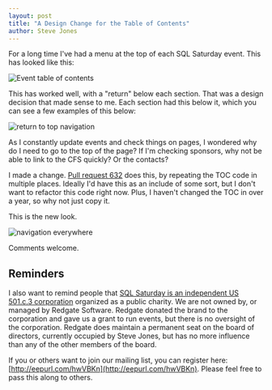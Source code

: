 ```yaml
---
layout: post
title: "A Design Change for the Table of Contents"
author: Steve Jones
---
```

For a long time I've had a menu at the top of each SQL Saturday event. This has looked like this:

![Event table of contents](/assets/img/2024-08_0124.png)

This has worked well, with a "return" below each section. That was a design decision that made sense to me. Each section had this below it, which you can see a few examples of this below:

![return to top navigation](/assets/img/2024-08_0122.png)

As I constantly update events and check things on pages, I wondered why do I need to go to the top of the page? If I'm checking sponsors, why not be able to link to the CFS quickly? Or the contacts?

I made a change. [Pull request 632](https://github.com/sqlsaturday/sqlsatwebsite/pull/632) does this, by repeating the TOC code in multiple places. Ideally I'd have this as an include of some sort, but I don't want to refactor this code right now. Plus, I haven't changed the TOC in over a year, so why not just copy it.

This is the new look.

![navigation everywhere](/assets/img/2024-08_0123.png)

Comments welcome.

## Reminders

I also want to remind people that [SQL Saturday is an independent US 501.c.3 corporation](https://blog.sqlsaturday.com/2021-11-18-nonprofit/) organized as a public charity. We are not owned by, or managed by Redgate Software. Redgate donated the brand to the corporation and gave us a grant to run events, but there is no oversight of the corporation. Redgate does maintain a permanent seat on the board of directors, currently occupied by Steve Jones, but has no more influence than any of the other members of the board.

If you or others want to join our mailing list, you can register here: [http://eepurl.com/hwVBKn](http://eepurl.com/hwVBKn). Please feel free to pass this along to others.
